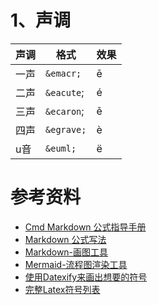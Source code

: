 # 1、声调

声调 | 格式 | 效果
----|------|-----
一声|	`&emacr;`	| &emacr;
二声|`&eacute`;|	&eacute;
三声|	`&ecaron`;| &ecaron;
四声|	`&egrave;`| &egrave;
u音|	`&euml;`	| &euml;

# 参考资料

- [Cmd Markdown 公式指导手册](https://www.zybuluo.com/codeep/note/163962)
- [Markdown 公式写法](https://www.jianshu.com/p/e74eb43960a1)
- [Markdown-画图工具](https://mermaid-js.github.io/mermaid/#/)
- [Mermaid-流程图渲染工具](https://mermaid.js.org/)
- [使用Datexify来画出想要的符号](http://detexify.kirelabs.org/classify.html)
- [完整Latex符号列表](https://mirror.its.dal.ca/ctan/info/symbols/comprehensive/symbols-a4.pdf)
